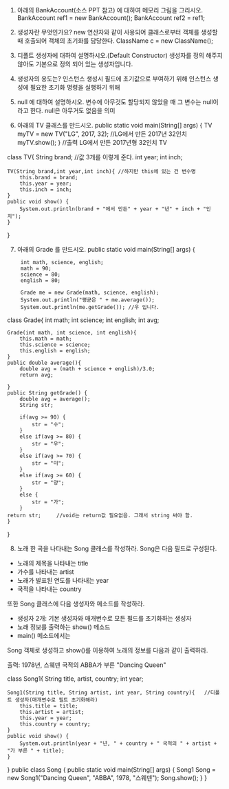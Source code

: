 1. 아래의 BankAccount(소스 PPT 참고) 에 대하여 메모리 그림을 그리시오.
BankAccount ref1 = new BankAccount();
BankAccount ref2 = ref1;

2. 생성자란 무엇인가요?
new 연산자와 같이 사용되어 클래스로부터 객체를 생성할 때 호출되어 객체의 초기화를 담당한다.
ClassName c = new ClassName();

3. 디폴트 생성자에 대하여 설명하시오.(Default Constructor)
생성자를 정의 해주지 않아도 기본으로 정의 되어 있는 생성자입니다.

4. 생성자의 용도는?
인스턴스 생성시 필드에 초기값으로 부여하기 위해
인스턴스 생성에 필요한 초기화 명령을 실행하기 위해

5. null 에 대하여 설명하시오.
변수에 아무것도 할당되지 않았을 때 그 변수는 null이라고 한다. null은 아무거도 없음을 의미

6. 아래의 TV 클래스를 만드시오.
public static void main(String[] args) {
	TV myTV = new TV("LG", 2017, 32); //LG에서 만든 2017년 32인치
	myTV.show();
}
//출력
LG에서 만든 2017년형 32인치 TV

class TV{
	String brand;	//값 3개를 이렇게 준다.
	int year;
	int inch;

	TV(String brand,int year,int inch){	//하지만 this에 있는 건 변수명
		this.brand = brand;
		this.year = year;
		this.inch = inch;
	}	
	public void show() {
		System.out.println(brand + "에서 만든" + year + "년" + inch + "인치");
	}
}

7. 아래의 Grade 를 만드시오.
public static void main(String[] args) {
		
		int math, science, english;
		math = 90;
		science = 80; 
		english = 80;

		Grade me = new Grade(math, science, english);
		System.out.println("평균은 " + me.average());
		System.out.println(me.getGrade()); //우 입니다.

class Grade{
	int math;
	int science;
	int english;
	int avg;

	Grade(int math, int science, int english){
		this.math = math;
		this.science = science;
		this.english = english;
	}
	public double average(){
		double avg = (math + science + english)/3.0;
		return avg;
		
	}
	public String getGrade() {		
		double avg = average();
		String str;
		
		if(avg >= 90) {
			str = "수";
		}
		else if(avg >= 80) {
			str = "우";
		}
		else if(avg >= 70) {
			str = "미";
		}
		else if(avg >= 60) {
			str = "양";
		}
		else {
			str = "가";
		}
	return str;		//void는 return값 필요없음. 그래서 string 써야 함.
	}
}

8. 노래 한 곡을 나타내는 Song 클래스를 작성하라. Song은 다음 필드로 구성된다.
- 노래의 제목을 나타내는 title
- 가수를 나타내는 artist
- 노래가 발표된 연도를 나타내는 year
- 국적을 나타내는 country

또한 Song 클래스에 다음 생성자와 메소드를 작성하라.

- 생성자 2개: 기본 생성자와 매개변수로 모든 필드를 초기화하는 생성자
- 노래 정보를 출력하는 show() 메소드
- main() 메소드에서는 
 
Song 객체로 생성하고 
show()를 이용하여 노래의 정보를 다음과 같이 출력하라.

출력:
1978년, 스웨덴 국적의 ABBA가 부른 "Dancing Queen"

class Song1{
	String title, artist, country;
	int year;
	
	Song1(String title, String artist, int year, String country){	//디폴트 생성자(매개변수로 필트 초기화해라)
		this.title = title;
		this.artist = artist;
		this.year = year;
		this.country = country;
	}
	public void show() {
		System.out.println(year + "년, " + country + " 국적의 " + artist + "가 부른 " + title);
	}
}
public class Song {
	public static void main(String[] args) {
		Song1 Song = new Song1("Dancing Queen", "ABBA", 1978, "스웨덴");
		Song.show();
	} 
}
